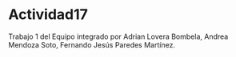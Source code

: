 # Actividad17
Trabajo 1 del Equipo integrado por Adrian Lovera Bombela, Andrea Mendoza Soto, Fernando Jesús Paredes Martínez.

